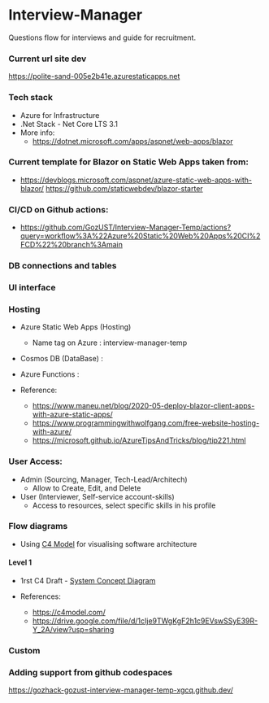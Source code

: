 # Interview-Manager
Questions flow for interviews and guide for recruitment.

### Current url site dev
https://polite-sand-005e2b41e.azurestaticapps.net

### Tech stack 
* Azure for Infrastructure 
* .Net Stack - Net Core LTS 3.1
* More info:
    * https://dotnet.microsoft.com/apps/aspnet/web-apps/blazor

### Current template for Blazor on Static Web Apps taken from:
* https://devblogs.microsoft.com/aspnet/azure-static-web-apps-with-blazor/
https://github.com/staticwebdev/blazor-starter

### CI/CD on Github actions:
* https://github.com/GozUST/Interview-Manager-Temp/actions?query=workflow%3A%22Azure%20Static%20Web%20Apps%20CI%2FCD%22%20branch%3Amain
### DB connections and tables 


###	UI interface

###	Hosting 
* Azure Static Web Apps (Hosting)
    * Name tag on Azure : interview-manager-temp

* Cosmos DB (DataBase) :
* Azure Functions :
* Reference: 
    * https://www.maneu.net/blog/2020-05-deploy-blazor-client-apps-with-azure-static-apps/
    * https://www.programmingwithwolfgang.com/free-website-hosting-with-azure/
    * https://microsoft.github.io/AzureTipsAndTricks/blog/tip221.html


###	User Access:
* Admin (Sourcing, Manager, Tech-Lead/Architech)
    * Allow to Create, Edit, and Delete
* User (Interviewer, Self-service account-skills)
    * Access to resources, select specific skills in his profile


###	Flow diagrams
* Using [C4 Model](https://c4model.com/) for visualising software architecture

#### Level 1
* 1rst C4 Draft - [System Concept Diagram](https://viewer.diagrams.net/?title=Interview-Manager#Uhttps%3A%2F%2Fdrive.google.com%2Fuc%3Fid%3D1cIje9TWgKgF2h1c9EVswSSyE39R-Y_2A%26export%3Ddownload)
   

* References:
   * https://c4model.com/
   * https://drive.google.com/file/d/1cIje9TWgKgF2h1c9EVswSSyE39R-Y_2A/view?usp=sharing
   



### Custom 



### Adding support from github codespaces
https://gozhack-gozust-interview-manager-temp-xgcq.github.dev/